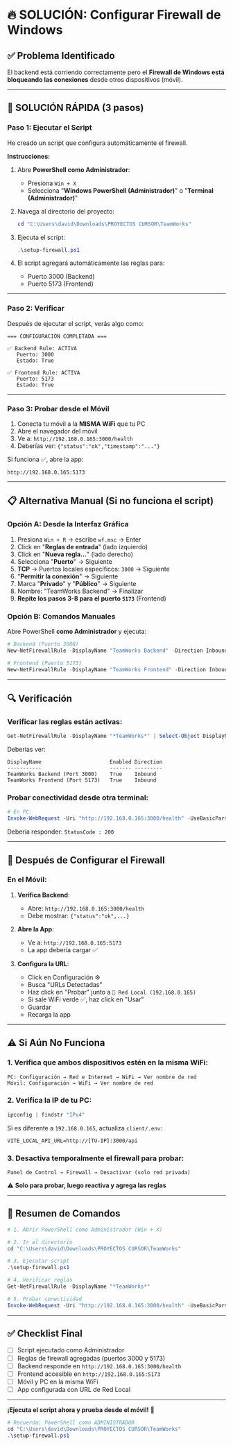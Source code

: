 # 🔥 SOLUCIÓN: Configurar Firewall de Windows

## ✅ Problema Identificado

El backend está corriendo correctamente pero el **Firewall de Windows está bloqueando las conexiones** desde otros dispositivos (móvil).

---

## 🚀 SOLUCIÓN RÁPIDA (3 pasos)

### Paso 1: Ejecutar el Script

He creado un script que configura automáticamente el firewall.

**Instrucciones:**

1. Abre **PowerShell como Administrador**:
   - Presiona `Win + X`
   - Selecciona "**Windows PowerShell (Administrador)**" o "**Terminal (Administrador)**"
   
2. Navega al directorio del proyecto:
   ```powershell
   cd "C:\Users\david\Downloads\PROYECTOS CURSOR\TeamWorks"
   ```

3. Ejecuta el script:
   ```powershell
   .\setup-firewall.ps1
   ```

4. El script agregará automáticamente las reglas para:
   - Puerto 3000 (Backend)
   - Puerto 5173 (Frontend)

---

### Paso 2: Verificar

Después de ejecutar el script, verás algo como:

```
=== CONFIGURACIÓN COMPLETADA ===

✅ Backend Rule: ACTIVA
   Puerto: 3000
   Estado: True

✅ Frontend Rule: ACTIVA
   Puerto: 5173
   Estado: True
```

---

### Paso 3: Probar desde el Móvil

1. Conecta tu móvil a la **MISMA WiFi** que tu PC
2. Abre el navegador del móvil
3. Ve a: `http://192.168.0.165:3000/health`
4. Deberías ver: `{"status":"ok","timestamp":"..."}`

Si funciona ✅, abre la app:
```
http://192.168.0.165:5173
```

---

## 📋 Alternativa Manual (Si no funciona el script)

### Opción A: Desde la Interfaz Gráfica

1. Presiona `Win + R` → escribe `wf.msc` → Enter
2. Click en "**Reglas de entrada**" (lado izquierdo)
3. Click en "**Nueva regla...**" (lado derecho)
4. Selecciona "**Puerto**" → Siguiente
5. **TCP** → Puertos locales específicos: `3000` → Siguiente
6. "**Permitir la conexión**" → Siguiente
7. Marca "**Privado**" y "**Público**" → Siguiente
8. Nombre: "TeamWorks Backend" → Finalizar
9. **Repite los pasos 3-8 para el puerto `5173`** (Frontend)

### Opción B: Comandos Manuales

Abre PowerShell **como Administrador** y ejecuta:

```powershell
# Backend (Puerto 3000)
New-NetFirewallRule -DisplayName "TeamWorks Backend" -Direction Inbound -Protocol TCP -LocalPort 3000 -Action Allow -Profile Private,Public

# Frontend (Puerto 5173)
New-NetFirewallRule -DisplayName "TeamWorks Frontend" -Direction Inbound -Protocol TCP -LocalPort 5173 -Action Allow -Profile Private,Public
```

---

## 🔍 Verificación

### Verificar las reglas están activas:

```powershell
Get-NetFirewallRule -DisplayName "*TeamWorks*" | Select-Object DisplayName, Enabled, Direction
```

Deberías ver:
```
DisplayName                      Enabled Direction
-----------                      ------- ---------
TeamWorks Backend (Port 3000)    True    Inbound
TeamWorks Frontend (Port 5173)   True    Inbound
```

### Probar conectividad desde otra terminal:

```powershell
# En PC:
Invoke-WebRequest -Uri "http://192.168.0.165:3000/health" -UseBasicParsing
```

Debería responder: `StatusCode : 200`

---

## 📱 Después de Configurar el Firewall

### En el Móvil:

1. **Verifica Backend**:
   - Abre: `http://192.168.0.165:3000/health`
   - Debe mostrar: `{"status":"ok",...}`

2. **Abre la App**:
   - Ve a: `http://192.168.0.165:5173`
   - La app debería cargar ✅

3. **Configura la URL**:
   - Click en Configuración ⚙️
   - Busca "URLs Detectadas"
   - Haz click en "Probar" junto a `📱 Red Local (192.168.0.165)`
   - Si sale WiFi verde ✅, haz click en "Usar"
   - Guardar
   - Recarga la app

---

## ⚠️ Si Aún No Funciona

### 1. Verifica que ambos dispositivos estén en la misma WiFi:
```
PC: Configuración → Red e Internet → WiFi → Ver nombre de red
Móvil: Configuración → WiFi → Ver nombre de red
```

### 2. Verifica la IP de tu PC:
```powershell
ipconfig | findstr "IPv4"
```

Si es diferente a `192.168.0.165`, actualiza `client/.env`:
```
VITE_LOCAL_API_URL=http://[TU-IP]:3000/api
```

### 3. Desactiva temporalmente el firewall para probar:
```
Panel de Control → Firewall → Desactivar (solo red privada)
```

⚠️ **Solo para probar, luego reactiva y agrega las reglas**

---

## 🎯 Resumen de Comandos

```powershell
# 1. Abrir PowerShell como Administrador (Win + X)

# 2. Ir al directorio
cd "C:\Users\david\Downloads\PROYECTOS CURSOR\TeamWorks"

# 3. Ejecutar script
.\setup-firewall.ps1

# 4. Verificar reglas
Get-NetFirewallRule -DisplayName "*TeamWorks*"

# 5. Probar conectividad
Invoke-WebRequest -Uri "http://192.168.0.165:3000/health" -UseBasicParsing
```

---

## ✅ Checklist Final

- [ ] Script ejecutado como Administrador
- [ ] Reglas de firewall agregadas (puertos 3000 y 5173)
- [ ] Backend responde en `http://192.168.0.165:3000/health`
- [ ] Frontend accesible en `http://192.168.0.165:5173`
- [ ] Móvil y PC en la misma WiFi
- [ ] App configurada con URL de Red Local

---

**¡Ejecuta el script ahora y prueba desde el móvil!** 🚀

```powershell
# Recuerda: PowerShell como ADMINISTRADOR
cd "C:\Users\david\Downloads\PROYECTOS CURSOR\TeamWorks"
.\setup-firewall.ps1
```
